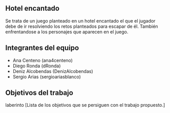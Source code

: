  ##  Hotel encantado
Se trata de un juego planteado en un hotel encantado el que el jugador debe de ir resolviendo los retos planteados para escapar de él.
También enfrentandose a los personajes que aparecen en el juego.

## Integrantes del equipo

- Ana Centeno (ana4centeno)
- Diego Ronda (dRonda)
- Deniz Alcobendas (DenizAlcobendas)
- Sergio Arias (sergioariasblanco)


## Objetivos del trabajo
laberinto
[Lista de los objetivos que se persiguen con el trabajo propuesto.]
